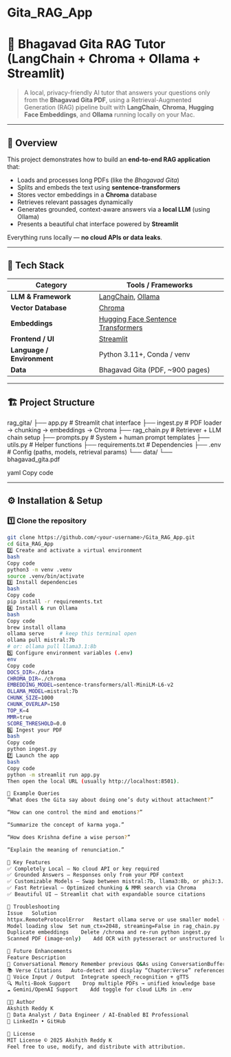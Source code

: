 # Gita_RAG_App

# 📜 Bhagavad Gita RAG Tutor (LangChain + Chroma + Ollama + Streamlit)

> A local, privacy-friendly AI tutor that answers your questions only from the **Bhagavad Gita PDF**, using a Retrieval-Augmented Generation (RAG) pipeline built with **LangChain**, **Chroma**, **Hugging Face Embeddings**, and **Ollama** running locally on your Mac.

---

## 🌟 Overview

This project demonstrates how to build an **end-to-end RAG application** that:
- Loads and processes long PDFs (like the *Bhagavad Gita*)
- Splits and embeds the text using **sentence-transformers**
- Stores vector embeddings in a **Chroma** database
- Retrieves relevant passages dynamically
- Generates grounded, context-aware answers via a **local LLM** (using Ollama)
- Presents a beautiful chat interface powered by **Streamlit**

Everything runs locally — **no cloud APIs or data leaks**.

---

## 🧠 Tech Stack

| Category | Tools / Frameworks |
|-----------|--------------------|
| **LLM & Framework** | [LangChain](https://python.langchain.com/), [Ollama](https://ollama.ai/) |
| **Vector Database** | [Chroma](https://www.trychroma.com/) |
| **Embeddings** | [Hugging Face Sentence Transformers](https://www.sbert.net/) |
| **Frontend / UI** | [Streamlit](https://streamlit.io/) |
| **Language / Environment** | Python 3.11+, Conda / venv |
| **Data** | Bhagavad Gita (PDF, ~900 pages) |

---

## 🏗️ Project Structure

rag_gita/
├── app.py # Streamlit chat interface
├── ingest.py # PDF loader → chunking → embeddings → Chroma
├── rag_chain.py # Retriever + LLM chain setup
├── prompts.py # System + human prompt templates
├── utils.py # Helper functions
├── requirements.txt # Dependencies
├── .env # Config (paths, models, retrieval params)
└── data/
└── bhagavad_gita.pdf

yaml
Copy code

---

## ⚙️ Installation & Setup

### 1️⃣ Clone the repository
```bash
git clone https://github.com/<your-username>/Gita_RAG_App.git
cd Gita_RAG_App
2️⃣ Create and activate a virtual environment
bash
Copy code
python3 -m venv .venv
source .venv/bin/activate
3️⃣ Install dependencies
bash
Copy code
pip install -r requirements.txt
4️⃣ Install & run Ollama
bash
Copy code
brew install ollama
ollama serve     # keep this terminal open
ollama pull mistral:7b
# or: ollama pull llama3.1:8b
5️⃣ Configure environment variables (.env)
env
Copy code
DOCS_DIR=./data
CHROMA_DIR=./chroma
EMBEDDING_MODEL=sentence-transformers/all-MiniLM-L6-v2
OLLAMA_MODEL=mistral:7b
CHUNK_SIZE=1000
CHUNK_OVERLAP=150
TOP_K=4
MMR=true
SCORE_THRESHOLD=0.0
6️⃣ Ingest your PDF
bash
Copy code
python ingest.py
7️⃣ Launch the app
bash
Copy code
python -m streamlit run app.py
Then open the local URL (usually http://localhost:8501).

💬 Example Queries
“What does the Gita say about doing one’s duty without attachment?”

“How can one control the mind and emotions?”

“Summarize the concept of karma yoga.”

“How does Krishna define a wise person?”

“Explain the meaning of renunciation.”

🧩 Key Features
✅ Completely Local – No cloud API or key required
✅ Grounded Answers – Responses only from your PDF context
✅ Customizable Models – Swap between mistral:7b, llama3:8b, or phi3:3.8b
✅ Fast Retrieval – Optimized chunking & MMR search via Chroma
✅ Beautiful UI – Streamlit chat with expandable source citations

🧰 Troubleshooting
Issue	Solution
httpx.RemoteProtocolError	Restart ollama serve or use smaller model (mistral:7b)
Model loading slow	Set num_ctx=2048, streaming=False in rag_chain.py
Duplicate embeddings	Delete /chroma and re-run python ingest.py
Scanned PDF (image-only)	Add OCR with pytesseract or unstructured loader

🚀 Future Enhancements
Feature	Description
🧠 Conversational Memory	Remember previous Q&As using ConversationBufferMemory
📚 Verse Citations	Auto-detect and display “Chapter:Verse” references
💬 Voice Input / Output	Integrate speech_recognition + gTTS
🔍 Multi-Book Support	Drop multiple PDFs → unified knowledge base
☁️ Gemini/OpenAI Support	Add toggle for cloud LLMs in .env

🧑‍💻 Author
Akshith Reddy K
📍 Data Analyst / Data Engineer / AI-Enabled BI Professional
🔗 LinkedIn • GitHub

🪪 License
MIT License © 2025 Akshith Reddy K
Feel free to use, modify, and distribute with attribution.
